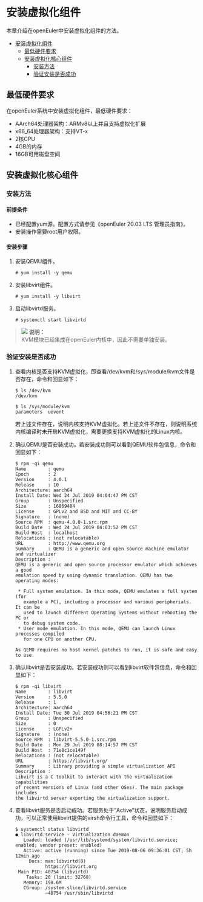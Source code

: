 # 安装虚拟化组件

本章介绍在openEuler中安装虚拟化组件的方法。

<!-- TOC -->
- [安装虚拟化组件](#安装虚拟化组件)
    - [最低硬件要求](#最低硬件要求)
    - [安装虚拟化核心组件](#安装虚拟化核心组件)
        - [安装方法](#安装方法)
        - [验证安装是否成功](#验证安装是否成功)

<!-- /TOC -->



## 最低硬件要求

在openEuler系统中安装虚拟化组件，最低硬件要求：

-   AArch64处理器架构：ARMv8以上并且支持虚拟化扩展
-   x86\_64处理器架构：支持VT-x
-   2核CPU
-   4GB的内存
-   16GB可用磁盘空间

## 安装虚拟化核心组件

### 安装方法

#### 前提条件

-   已经配置yum源。配置方式请参见《openEuler 20.03 LTS 管理员指南》。
-   安装操作需要root用户权限。

#### 安装步骤

1.  安装QEMU组件。

    ```
    # yum install -y qemu
    ```

2.  安装libvirt组件。

    ```
    # yum install -y libvirt
    ```

3.  启动libvirtd服务。

    ```
    # systemctl start libvirtd
    ```


>![](./public_sys-resources/icon-note.gif) **说明：**   
>KVM模块已经集成在openEuler内核中，因此不需要单独安装。  

### 验证安装是否成功

1.  查看内核是否支持KVM虚拟化，即查看/dev/kvm和/sys/module/kvm文件是否存在，命令和回显如下：

    ```
    $ ls /dev/kvm
    /dev/kvm
    ```

    ```
    $ ls /sys/module/kvm
    parameters  uevent
    ```

    若上述文件存在，说明内核支持KVM虚拟化。若上述文件不存在，则说明系统内核编译时未开启KVM虚拟化，需要更换支持KVM虚拟化的Linux内核。

2.  确认QEMU是否安装成功。若安装成功则可以看到QEMU软件包信息，命令和回显如下：

    ```
    $ rpm -qi qemu
    Name        : qemu
    Epoch       : 2
    Version     : 4.0.1
    Release     : 10
    Architecture: aarch64
    Install Date: Wed 24 Jul 2019 04:04:47 PM CST
    Group       : Unspecified
    Size        : 16869484
    License     : GPLv2 and BSD and MIT and CC-BY
    Signature   : (none)
    Source RPM  : qemu-4.0.0-1.src.rpm
    Build Date  : Wed 24 Jul 2019 04:03:52 PM CST
    Build Host  : localhost
    Relocations : (not relocatable)
    URL         : http://www.qemu.org
    Summary     : QEMU is a generic and open source machine emulator and virtualizer
    Description :
    QEMU is a generic and open source processor emulator which achieves a good
    emulation speed by using dynamic translation. QEMU has two operating modes:
    
     * Full system emulation. In this mode, QEMU emulates a full system (for
       example a PC), including a processor and various peripherials. It can be
       used to launch different Operating Systems without rebooting the PC or
       to debug system code.
     * User mode emulation. In this mode, QEMU can launch Linux processes compiled
       for one CPU on another CPU.
    
    As QEMU requires no host kernel patches to run, it is safe and easy to use.
    ```

3.  确认libvirt是否安装成功。若安装成功则可以看到libvirt软件包信息，命令和回显如下：

    ```
    $ rpm -qi libvirt
    Name        : libvirt
    Version     : 5.5.0
    Release     : 1
    Architecture: aarch64
    Install Date: Tue 30 Jul 2019 04:56:21 PM CST
    Group       : Unspecified
    Size        : 0
    License     : LGPLv2+
    Signature   : (none)
    Source RPM  : libvirt-5.5.0-1.src.rpm
    Build Date  : Mon 29 Jul 2019 08:14:57 PM CST
    Build Host  : 71e8c1ce149f
    Relocations : (not relocatable)
    URL         : https://libvirt.org/
    Summary     : Library providing a simple virtualization API
    Description :
    Libvirt is a C toolkit to interact with the virtualization capabilities
    of recent versions of Linux (and other OSes). The main package includes
    the libvirtd server exporting the virtualization support.
    ```

4.  查看libvirt服务是否启动成功。若服务处于“Active”状态，说明服务启动成功，可以正常使用libvirt提供的virsh命令行工具，命令和回显如下：

    ```
    $ systemctl status libvirtd
    ● libvirtd.service - Virtualization daemon
       Loaded: loaded (/usr/lib/systemd/system/libvirtd.service; enabled; vendor preset: enabled)
       Active: active (running) since Tue 2019-08-06 09:36:01 CST; 5h 12min ago
         Docs: man:libvirtd(8)
               https://libvirt.org
     Main PID: 40754 (libvirtd)
        Tasks: 20 (limit: 32768)
       Memory: 198.6M
       CGroup: /system.slice/libvirtd.service
               ─40754 /usr/sbin/libvirtd
    
    ```


